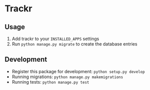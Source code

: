 # Trackr

## Usage

1. Add trackr to your ```INSTALLED_APPS``` settings
2. Run ```python manage.py migrate``` to create the database entries

## Development

- Register this package for development: ```python setup.py develop```
- Running migrations: ```python manage.py makemigrations```
- Running tests: ```python manage.py test```

